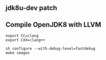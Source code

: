 jdk8u-dev patch
---------------

## Compile OpenJDK8 with LLVM

```
export CC=clang
export CXX=clang++

sh configure --with-debug-level=fastdebug
make images
```
